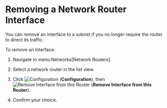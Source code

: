 # Removing a Network Router Interface

You can remove an interface to a subnet if you no longer require the
router to direct its traffic.

To remove an interface:

1.  Navigate to menu:Networks\[Network Routers\].

2.  Select a network router in the list view.

3.  Click ![Configuration](1847.png) (**Configuration**), then ![Remove
    Interface from this Router](1851.png) (**Remove Interface from this
    Router**).

4.  Confirm your choice.
